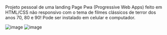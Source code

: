 Projeto pessoal de uma landing Page Pwa (Progressive Web Apps) feito em HTML/CSS não responsivo com o tema de filmes clássicos de terror dos anos 70, 80 e 90!
Pode ser instalado em celular e computador.

![image](https://github.com/EricSouzaa/movie-landing-page/assets/75805969/4a695eb2-e610-4c6f-b1a7-7dd5ccb43881)
![image](https://github.com/EricSouzaa/movie-landing-page/assets/75805969/1efc67b1-b35c-455f-81e3-8c6cde87fdf0)
